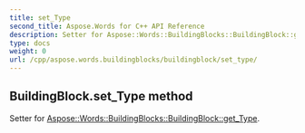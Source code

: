 ```yaml
---
title: set_Type
second_title: Aspose.Words for C++ API Reference
description: Setter for Aspose::Words::BuildingBlocks::BuildingBlock::get_Type. 
type: docs
weight: 0
url: /cpp/aspose.words.buildingblocks/buildingblock/set_type/
---
```

## BuildingBlock.set_Type method


Setter for [Aspose::Words::BuildingBlocks::BuildingBlock::get_Type](./get_type/).

